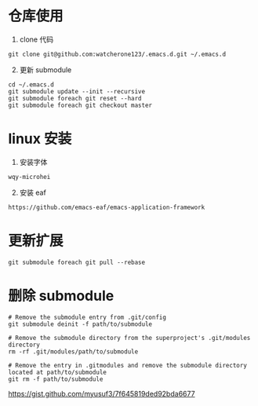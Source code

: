 # 仓库使用
1. clone 代码
```
git clone git@github.com:watcherone123/.emacs.d.git ~/.emacs.d
```

2. 更新 submodule
```
cd ~/.emacs.d
git submodule update --init --recursive
git submodule foreach git reset --hard
git submodule foreach git checkout master
```
# linux 安装
1. 安装字体
```
wqy-microhei
```
2. 安装 eaf
```
https://github.com/emacs-eaf/emacs-application-framework
```

# 更新扩展
```
git submodule foreach git pull --rebase
```
# 删除 submodule
```
# Remove the submodule entry from .git/config
git submodule deinit -f path/to/submodule

# Remove the submodule directory from the superproject's .git/modules directory
rm -rf .git/modules/path/to/submodule

# Remove the entry in .gitmodules and remove the submodule directory located at path/to/submodule
git rm -f path/to/submodule
```
https://gist.github.com/myusuf3/7f645819ded92bda6677
